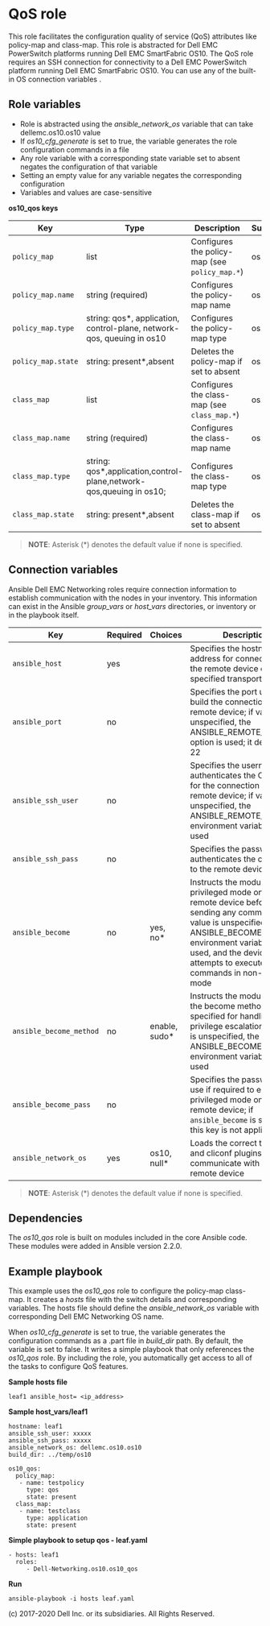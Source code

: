 QoS role
========

This role facilitates the configuration quality of service (QoS) attributes like policy-map and class-map. This role is abstracted for Dell EMC PowerSwitch platforms running Dell EMC SmartFabric OS10. The QoS role requires an SSH connection for connectivity to a Dell EMC PowerSwitch platform running Dell EMC SmartFabric OS10. You can use any of the built-in OS connection variables .

Role variables
--------------

- Role is abstracted using the *ansible_network_os* variable that can take dellemc.os10.os10 value
- If *os10_cfg_generate* is set to true, the variable generates the role configuration commands in a file
- Any role variable with a corresponding state variable set to absent negates the configuration of that variable 
- Setting an empty value for any variable negates the corresponding configuration
- Variables and values are case-sensitive

**os10_qos keys**

| Key        | Type                      | Description                                             | Support               |
|------------|---------------------------|---------------------------------------------------------|-----------------------|
| ``policy_map`` | list | Configures the policy-map (see ``policy_map.*``) | os10 |
| ``policy_map.name`` | string (required)        | Configures the policy-map name  | os10 |
| ``policy_map.type`` | string: qos\*, application, control-plane, network-qos, queuing in os10   | Configures the policy-map type  | os10 |
| ``policy_map.state`` | string: present\*,absent   | Deletes the policy-map if set to absent  | os10 |
| ``class_map`` | list | Configures the class-map (see ``class_map.*``) | os10 |
| ``class_map.name`` | string (required)        | Configures the class-map name  | os10 |
| ``class_map.type`` | string: qos\*,application,control-plane,network-qos,queuing in os10;    | Configures the class-map type  | os10 |
| ``class_map.state`` | string: present\*,absent   | Deletes the class-map if set to absent  | os10 |

> **NOTE**: Asterisk (\*) denotes the default value if none is specified. 

Connection variables
--------------------

Ansible Dell EMC Networking roles require connection information to establish communication with the nodes in your inventory. This information can exist in the Ansible *group_vars* or *host_vars* directories, or inventory or in the playbook itself.

| Key         | Required | Choices    | Description                                         |
|-------------|----------|------------|-----------------------------------------------------|
| ``ansible_host`` | yes      |            | Specifies the hostname or address for connecting to the remote device over the specified transport |
| ``ansible_port`` | no       |            | Specifies the port used to build the connection to the remote device; if value is unspecified, the ANSIBLE_REMOTE_PORT option is used; it defaults to 22 |
| ``ansible_ssh_user`` | no       |            | Specifies the username that authenticates the CLI login for the connection to the remote device; if value is unspecified, the ANSIBLE_REMOTE_USER environment variable value is used  |
| ``ansible_ssh_pass`` | no       |            | Specifies the password that authenticates the connection to the remote device |
| ``ansible_become`` | no       | yes, no\*   | Instructs the module to enter privileged mode on the remote device before sending any commands; if value is unspecified, the ANSIBLE_BECOME environment variable value is used, and the device attempts to execute all commands in non-privileged mode |
| ``ansible_become_method`` | no       | enable, sudo\*   | Instructs the module to allow the become method to be specified for handling privilege escalation; if value is unspecified, the ANSIBLE_BECOME_METHOD environment variable value is used |
| ``ansible_become_pass`` | no       |            | Specifies the password to use if required to enter privileged mode on the remote device; if ``ansible_become`` is set to no this key is not applicable |
| ``ansible_network_os`` | yes      | os10, null\*  | Loads the correct terminal and cliconf plugins to communicate with the remote device |

> **NOTE**: Asterisk (\*) denotes the default value if none is specified.

Dependencies
------------

The *os10_qos* role is built on modules included in the core Ansible code. These modules were added in Ansible version 2.2.0.

Example playbook
----------------

This example uses the *os10_qos* role to configure the policy-map class-map. It creates a *hosts* file with the switch details and corresponding variables. The hosts file should define the *ansible_network_os* variable with corresponding Dell EMC Networking OS name. 

When *os10_cfg_generate* is set to true, the variable generates the configuration commands as a .part file in *build_dir* path. By default, the variable is set to false. It writes a simple playbook that only references the *os10_qos* role. By including the role, you automatically get access to all of the tasks to configure QoS features. 

**Sample hosts file**
 
    leaf1 ansible_host= <ip_address> 

**Sample host_vars/leaf1**

    hostname: leaf1
    ansible_ssh_user: xxxxx
    ansible_ssh_pass: xxxxx
    ansible_network_os: dellemc.os10.os10
    build_dir: ../temp/os10
	  
    os10_qos:
      policy_map:
       - name: testpolicy
         type: qos
         state: present
      class_map:
       - name: testclass
         type: application
         state: present
     
**Simple playbook to setup qos - leaf.yaml**

    - hosts: leaf1
      roles:
         - Dell-Networking.os10.os10_qos

**Run**

    ansible-playbook -i hosts leaf.yaml

(c) 2017-2020 Dell Inc. or its subsidiaries. All Rights Reserved.
